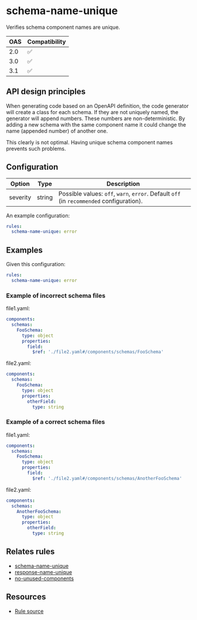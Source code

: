 # schema-name-unique

Verifies schema component names are unique.

|OAS|Compatibility|
|---|---|
|2.0|✅|
|3.0|✅|
|3.1|✅|


## API design principles

When generating code based on an OpenAPI definition, the code generator will create a class for each schema.
If they are not uniquely named, the generator will append numbers.
These numbers are non-deterministic.
By adding a new schema with the same component name it could change the name (appended number) of another one.

This clearly is not optimal. Having unique schema component names prevents such problems.

## Configuration

|Option|Type| Description                                                                              |
|---|---|------------------------------------------------------------------------------------------|
|severity|string| Possible values: `off`, `warn`, `error`. Default `off` (in `recommended` configuration). |

An example configuration:

```yaml
rules:
  schema-name-unique: error
```

## Examples


Given this configuration:

```yaml
rules:
  schema-name-unique: error
```

### Example of **incorrect** schema files

file1.yaml:
```yaml
components:
  schemas:
    FooSchema:
      type: object
      properties:
        field:
          $ref: './file2.yaml#/components/schemas/FooSchema'
```

file2.yaml:
```yaml
components:
  schemas:
    FooSchema:
      type: object
      properties:
        otherField:
          type: string
```

### Example of a **correct** schema files

file1.yaml:
```yaml
components:
  schemas:
    FooSchema:
      type: object
      properties:
        field:
          $ref: './file2.yaml#/components/schemas/AnotherFooSchema'
```

file2.yaml:
```yaml
components:
  schemas:
    AnotherFooSchema:
      type: object
      properties:
        otherField:
          type: string
```

## Relates rules

- [schema-name-unique](./schema-name-unique.md)
- [response-name-unique](./schema-name-unique.md)
- [no-unused-components](./no-unused-components.md)

## Resources

- [Rule source](https://github.com/Redocly/redocly-cli/blob/main/packages/core/src/rules/common/schema-name-unique.ts)
